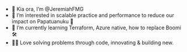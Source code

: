 - 👋 Kia ora, I’m @JeremiahFMG
- 👀 I’m interested in scalable practice and performance to reduce our impact on Papatuanuku 🌿
- 🌱 I’m currently learning Terraform, Azure native, how to replace Boomi 🛠
- 👨‍💻 Love solving problems through code, innovating & building new.

<!---
JeremiahFMG/JeremiahFMG is a ✨ special ✨ repository because its `README.md` (this file) appears on your GitHub profile.
You can click the Preview link to take a look at your changes.
--->
